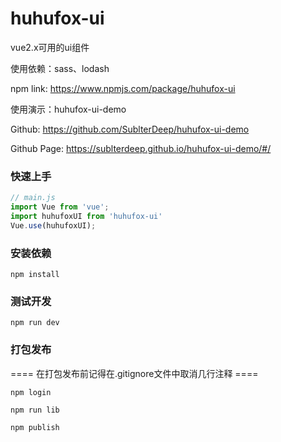 # huhufox-ui

vue2.x可用的ui组件

使用依赖：sass、lodash

npm link: https://www.npmjs.com/package/huhufox-ui

使用演示：huhufox-ui-demo

Github: https://github.com/SublterDeep/huhufox-ui-demo

Github Page: https://sublterdeep.github.io/huhufox-ui-demo/#/

### 快速上手

```javascript
// main.js
import Vue from 'vue';
import huhufoxUI from 'huhufox-ui'
Vue.use(huhufoxUI);
```

### 安装依赖

```
npm install
```

### 测试开发

```
npm run dev
```

### 打包发布

==== 在打包发布前记得在.gitignore文件中取消几行注释 ====

```
npm login

npm run lib

npm publish
```
